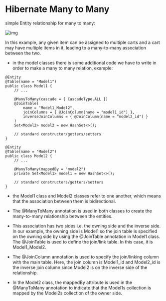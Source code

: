 # Hibernate Many to Many 
simple Entity relationship for many to many:

![img](https://cdn.journaldev.com/wp-content/uploads/2014/05/Many-To-Many-Mapping-Tables.png)

In this example, any given item can be assigned to multiple carts and a cart may have multiple items in it,
 leading to a many-to-many association between the two.

* in the model classes there is some additional code we have to write in order to make a many to many relation, example:

```
@Entity
@Table(name = "Model1")
public class Model1 { 
    // ...
 
    @ManyToMany(cascade = { CascadeType.ALL })
    @JoinTable(
        name = "Model1_Model2", 
        joinColumns = { @JoinColumn(name = "model1_id") }, 
        inverseJoinColumns = { @JoinColumn(name = "model2_id") }
    )
    Set<Model2> model2 = new HashSet<>();
   
    // standard constructor/getters/setters
}
```

```
@Entity
@Table(name = "Model2")
public class Model2 {    
    // ...  
 
    @ManyToMany(mappedBy = "model2")
    private Set<Model1> model1 = new HashSet<>();
    
    // standard constructors/getters/setters   
}
```

*  the Model1 class and Model2 classes refer to one another, which means that the association between them is bidirectional.

* The @ManyToMany annotation is used in both classes to create the many-to-many relationship between the entities.

* This association has two sides i.e. the owning side and the inverse side. In our example, the owning side is Model1 so the join table is specified on the owning side by using the @JoinTable annotation in Model1 class. The @JoinTable is used to define the join/link table. In this case, it is Model1_Model2.

* The @JoinColumn annotation is used to specify the join/linking column with the main table. Here, the join column is Model1_id and Model2_id is the inverse join column since Model2 is on the inverse side of the relationship.

* In the Model2 class, the mappedBy attribute is used in the @ManyToMany annotation to indicate that the Model1s collection is mapped by the Model2s collection of the owner side.






